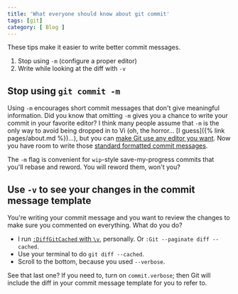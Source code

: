 ```yaml
---
title: 'What everyone should know about git commit'
tags: [git]
category: [ Blog ]
---
```


These tips make it easier to write better commit messages.

1. Stop using `-m` (configure a proper editor)
1. Write while looking at the diff with `-v`

## Stop using `git commit -m`

Using `-m` encourages short commit messages that don't give meaningful
information. Did you know that omitting `-m` gives you a chance to write your
commit in your favorite editor? I think many people assume that `-m` is the only
way to avoid being dropped in to Vi (oh, the horror… [I guess]({% link
pages/about.md %})…), but you can [make Git use any editor you
want](https://git-scm.com/book/en/v2/Appendix-C%3A-Git-Commands-Setup-and-Config).
Now you have room to write those [standard formatted commit
messages](https://tbaggery.com/2008/04/19/a-note-about-git-commit-messages.html).

The `-m` flag is convenient for `wip`-style save-my-progress commits that you'll
rebase and reword. You will reword them, won't you?

## Use `-v` to see your changes in the commit message template

You're writing your commit message and you want to review the changes to make
sure you commented on everything. What do you do?

- I run [`:DiffGitCached` with
  `\v`](https://github.com/benknoble/Dotfiles/blob/2ba059a73eb38b96225cc770f8e7d4d05b970306/links/vim/after/ftplugin/gitcommit.vim#L16),
  personally. Or `:Git --paginate diff --cached`.
- Use your terminal to do `git diff --cached`.
- Scroll to the bottom, because you used `--verbose`.

See that last one? If you need to, turn on `commit.verbose`; then Git will
include the diff in your commit message template for you to refer to.
